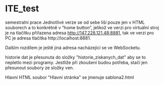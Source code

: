 # ITE_test
semestralni prace
Jednotlivé verze se od sebe liší pouze jen v HTML souborech a to konkrétně v “home button”, 
jelikož ve verzi pro virtuální stroj je na tlačítku přiřazena adresa http://147.228.121.48:8881, 
tak ve verzi pro PC je adresa tlačítka http://localhost:8881.

Dalším rozdílem je ještě jiná adresa nacházející se ve WebSocketu.

historie dat je přesunuta do složky "historie_ziskanych_dat" aby se to nepletlo mezi programy.
Jestliže při zkoušení budou potřeba, stačí jen přesunout soubory ze složky ven.

Hlavní HTML soubor "Hlavní stránka" se jmenuje sablona2.html
